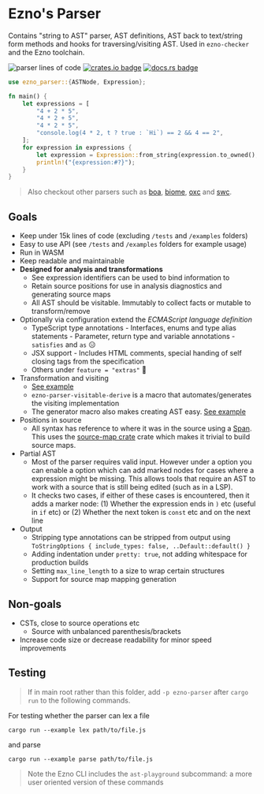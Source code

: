 # Ezno's Parser

Contains "string to AST" parser, AST definitions, AST back to text/string form methods and hooks for traversing/visiting AST. Used in `ezno-checker` and the Ezno toolchain.

![parser lines of code](https://projects.kaleidawave.workers.dev/project/ezno-parser/badge)
[![crates.io badge](https://img.shields.io/crates/v/ezno-parser?style=flat-square)](https://crates.io/crates/ezno-parser)
[![docs.rs badge](https://img.shields.io/docsrs/ezno-parser?style=flat-square)](https://docs.rs/ezno-parser/latest)

```rs
use ezno_parser::{ASTNode, Expression};

fn main() {
	let expressions = [
		"4 + 2 * 5",
		"4 * 2 + 5",
		"4 * 2 * 5",
		"console.log(4 * 2, t ? true : `Hi`) == 2 && 4 == 2",
	];
	for expression in expressions {
		let expression = Expression::from_string(expression.to_owned(), Default::default());
		println!("{expression:#?}");
	}
}
```

> Also checkout other parsers such as [boa](https://github.com/boa-dev/boa), [biome](https://github.com/biomejs/biome), [oxc](https://github.com/oxc-project/oxc) and [swc](https://github.com/swc-project/swc).

## Goals

- Keep under 15k lines of code (excluding `/tests` and `/examples` folders)
- Easy to use API (see `/tests` and `/examples` folders for example usage)
- Run in WASM
- Keep readable and maintainable
- **Designed for analysis and transformations**
   	- See expression identifiers can be used to bind information to
   	- Retain source positions for use in analysis diagnostics and generating source maps
   	- All AST should be visitable. Immutably to collect facts or mutable to transform/remove
- Optionally via configuration extend the *ECMAScript language definition*
   	- TypeScript type annotations
      		- Interfaces, enums and type alias statements
      		- Parameter, return type and variable annotations
      		- `satisfies` and `as` 😑
   	- JSX support
      		- Includes HTML comments, special handing of self closing tags from the specification
   	- Others under `feature = "extras"` 👀
- Transformation and visiting
   	- [See example](https://github.com/kaleidawave/ezno/blob/main/parser/tests/visiting.rs)
   	- `ezno-parser-visitable-derive` is a macro that automates/generates the visiting implementation
   	- The generator macro also makes creating AST easy. [See example](https://github.com/kaleidawave/ezno/blob/main/parser/generator/examples/example.rs)
- Positions in source
   	- All syntax has reference to where it was in the source using a [Span](https://docs.rs/ezno-parser/latest/ezno_parser/type.Span.html). This uses the [source-map crate](https://github.com/kaleidawave/source-map) crate which makes it trivial to build source maps.
- Partial AST
   	- Most of the parser requires valid input. However under a option you can enable a option which can add marked nodes for cases where a expression might be missing. This allows tools that require an AST to work with a source that is still being edited (such as in a LSP).
   	- It checks two cases, if either of these cases is encountered, then it adds a marker node: (1) Whether the expression ends in `)` etc (useful in `if` etc) or (2) Whether the next token is `const` etc and on the next line
- Output
   	- Stripping type annotations can be stripped from output using `ToStringOptions { include_types: false, ..Default::default() }`
   	- Adding indentation under `pretty: true`, not adding whitespace for production builds
   	- Setting `max_line_length` to a size to wrap certain structures
   	- Support for source map mapping generation

## Non-goals

- CSTs, close to source operations etc
   	- Source with unbalanced parenthesis/brackets
- Increase code size or decrease readability for minor speed improvements

## Testing

> If in main root rather than this folder, add `-p ezno-parser` after `cargo run` to the following commands.

For testing whether the parser can lex a file

```shell
cargo run --example lex path/to/file.js
```

and parse

```shell
cargo run --example parse path/to/file.js
```

> Note the Ezno CLI includes the `ast-playground` subcommand: a more user oriented version of these commands
